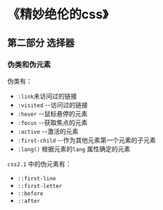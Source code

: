 # 《精妙绝伦的css》

## 第二部分 选择器

### 伪类和伪元素

伪类有：  
- `:link`未访问过的链接
- `:visited` --访问过的链接
- `:hover` --鼠标悬停的元素
- `:focus` --获取焦点的元素
- `:active` --激活的元素
- `:first-child` --作为其他元素第一个元素的子元素
- `:lang()` 根据元素的`lang` 属性确定的元素

`css2.1` 中的伪元素有：
- `::first-line`
- `::first-letter`
- `::before`
- `::after`